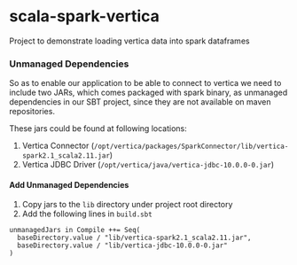 # scala-spark-vertica
Project to demonstrate loading vertica data into spark dataframes

### Unmanaged Dependencies
So as to enable our application to be able to connect to vertica we need to include two JARs, which comes packaged with spark binary, as unmanaged dependencies in our SBT project, since they are not available on maven repositories. 

These jars could be found at following locations:
  1. Vertica Connector (`/opt/vertica/packages/SparkConnector/lib/vertica-spark2.1_scala2.11.jar`)
  2. Vertica JDBC Driver (`/opt/vertica/java/vertica-jdbc-10.0.0-0.jar`)
  
#### Add Unmanaged Dependencies
1. Copy jars to the `lib` directory under project root directory
2. Add the following lines in `build.sbt`
```
unmanagedJars in Compile ++= Seq(
  baseDirectory.value / "lib/vertica-spark2.1_scala2.11.jar",
  baseDirectory.value / "lib/vertica-jdbc-10.0.0-0.jar"
)
```
